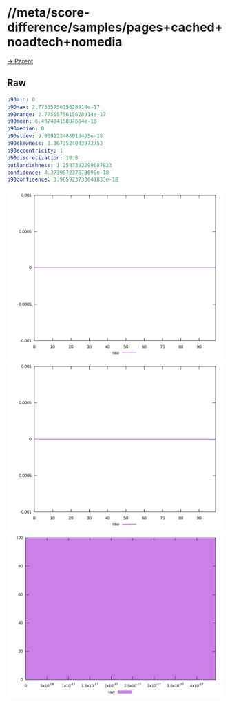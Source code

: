 
# //meta/score-difference/samples/pages+cached+noadtech+nomedia

[→ Parent](../..)


## Raw


```yaml
p90min: 0
p90max: 2.7755575615628914e-17
p90range: 2.7755575615628914e-17
p90mean: 6.40740415807604e-18
p90median: 0
p90stdev: 9.809123408018405e-18
p90skewness: 1.1673524043972752
p90eccentricity: 1
p90discretization: 18.8
outlandishness: 1.2587392299687823
confidence: 4.373957237673695e-18
p90confidence: 3.965923733641833e-18

```

![PLOT: raw-values](./raw/values.svg)![PLOT: raw-sorted](./raw/sorted.svg)![PLOT: raw-histogram](./raw/histogram.svg)